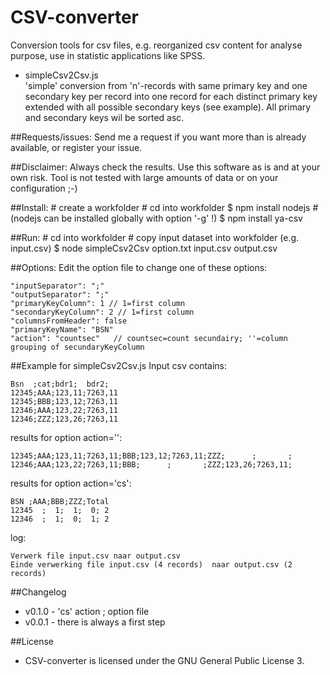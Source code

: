 CSV-converter
===================

Conversion tools for csv files, e.g. reorganized csv content for analyse purpose, use in statistic applications like SPSS.

* simpleCsv2Csv.js	
	'simple' conversion from 'n'-records with same primary key and one secondary key per record into one record for each distinct primary key extended with all possible secondary keys (see example). All primary and secondary keys wil be sorted asc.  

##Requests/issues:
Send me a request if you want more than is already available, or register your issue.

##Disclaimer:
Always check the results. Use this software as is and at your own risk. Tool is not tested with large amounts of data or on your configuration ;-) 

##Install:
	# create a workfolder
	# cd into workfolder
	$ npm install nodejs 	# (nodejs can be installed globally with option '-g' !)
	$ npm install ya-csv

##Run:
	# cd into workfolder
	# copy input dataset into workfolder (e.g. input.csv)
	$ node simpleCsv2Csv option.txt input.csv output.csv

##Options:
Edit the option file to change one of these options:

	"inputSeparator": ";"
	"outputSeparator": ";"
	"primaryKeyColumn":	1 // 1=first column
	"secondaryKeyColumn": 2 // 1=first column
	"columnsFromHeader": false
	"primaryKeyName": "BSN"
	"action": "countsec"   // countsec=count secundairy; ''=column grouping of secundaryKeyColumn 


##Example for simpleCsv2Csv.js
Input csv contains:

	Bsn  ;cat;bdr1;  bdr2;
	12345;AAA;123,11;7263,11
	12345;BBB;123,12;7263,11
	12346;AAA;123,22;7263,11
	12346;ZZZ;123,26;7263,11

results for option action='':

	12345;AAA;123,11;7263,11;BBB;123,12;7263,11;ZZZ;      ;       ;
	12346;AAA;123,22;7263,11;BBB;      ;       ;ZZZ;123,26;7263,11;

results for option action='cs':

	BSN ;AAA;BBB;ZZZ;Total
	12345  ;  1;  1;  0; 2
	12346  ;  1;  0;  1; 2

log:

	Verwerk file input.csv naar output.csv
	Einde verwerking file input.csv (4 records)  naar output.csv (2 records)

##Changelog
- v0.1.0 - 'cs' action ; option file
- v0.0.1 - there is always a first step

##License
- CSV-converter is licensed under the GNU General Public License 3.

